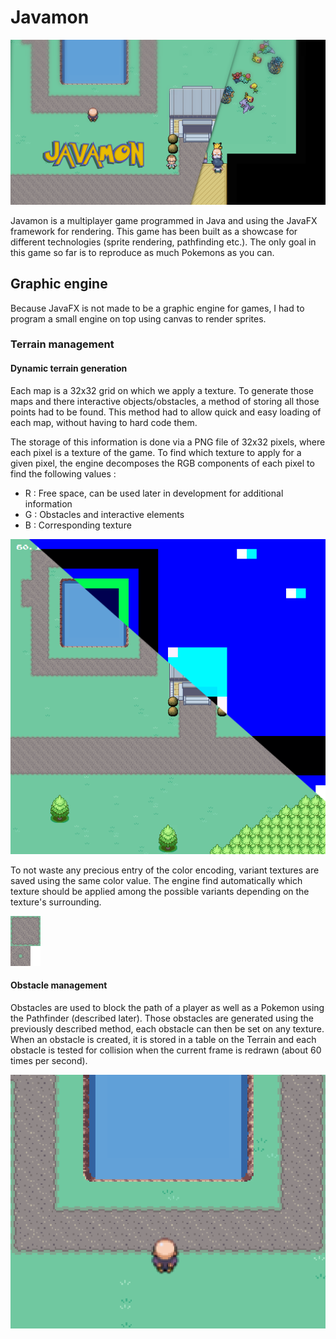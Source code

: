 # Javamon

![Javamon](https://github.com/TanguyHerbron/Javamon_Client/raw/master/img/javamon.png)

Javamon is a multiplayer game programmed in Java and using the JavaFX framework for rendering. This game has been built as a showcase for different technologies (sprite rendering, pathfinding etc.). The only goal in this game so far is to reproduce as much Pokemons as you can.

## Graphic engine

Because JavaFX is not made to be a graphic engine for games, I had to program a small engine on top using canvas to render sprites.

### Terrain management
#### Dynamic terrain generation

Each map is a 32x32 grid on which we apply a texture. To generate those maps and there interactive objects/obstacles, a method of storing all those points had to be found. This method had to allow quick and easy loading of each map, without having to hard code them.

The storage of this information is done via a PNG file of 32x32 pixels, where each pixel is a texture of the game. To find which texture to apply for a given pixel, the engine decomposes the RGB components of each pixel to find the following values :

- R : Free space, can be used later in development for additional information
- G : Obstacles and interactive elements
- B : Corresponding texture

![Texturing](https://github.com/TanguyHerbron/Javamon_Client/raw/master/img/texturing.png)

To not waste any precious entry of the color encoding, variant textures are saved using the same color value. The engine find automatically which texture should be applied among the possible variants depending on the texture's surrounding.

![Dynamic tile](https://github.com/TanguyHerbron/Javamon_Client/raw/master/img/dynamic_tile.png)

#### Obstacle management

Obstacles are used to block the path of a player as well as a Pokemon using the Pathfinder (described later). Those obstacles are generated using the previously described method, each obstacle can then be set on any texture. When an obstacle is created, it is stored in a table on the Terrain and each obstacle is tested for collision when the current frame is redrawn (about 60 times per second).

![Collision](https://github.com/TanguyHerbron/Javamon_Client/raw/master/img/collision.png)
